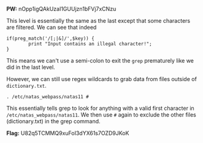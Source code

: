 **PW:** nOpp1igQAkUzaI1GUUjzn1bFVj7xCNzu

This level is essentially the same as the last except that some characters are filtered.
We can see that indeed
```
if(preg_match('/[;|&]/',$key)) {
        print "Input contains an illegal character!";
}
```
This means we can't use a semi-colon to exit the ```grep``` prematurely like we did in the last level.

However, we can still use regex wildcards to grab data from files outside of ```dictionary.txt```.
```
. /etc/natas_webpass/natas11 #
```

This essentially tells grep to look for anything with a valid first character in ```/etc/natas_webpass/natas11```.
We then use ```#``` again to exclude the other files (dictionary.txt) in the grep command.

**Flag:** U82q5TCMMQ9xuFoI3dYX61s7OZD9JKoK
